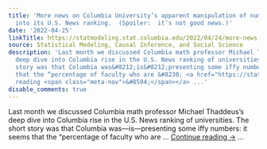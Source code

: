 ```yaml
---
title: 'More news on Columbia University’s apparent manipulation of numbers that go
  into its U.S. News ranking.  (Spoiler:  it’s not good news.)'
date: '2022-04-25'
linkTitle: https://statmodeling.stat.columbia.edu/2022/04/24/more-news-on-columbia-universitys-apparent-manipulation-of-numbers-that-go-into-its-u-s-news-ranking-spoiler-its-not-good-news/
source: Statistical Modeling, Causal Inference, and Social Science
description: 'Last month we discussed Columbia math professor Michael Thaddeus&#8217;s
  deep dive into Columbia rise in the U.S. News ranking of universities. The short
  story was that Columbia was&#8212;is&#8212;presenting some iffy numbers: it seems
  that the “percentage of faculty who are &#8230; <a href="https://statmodeling.stat.columbia.edu/2022/04/24/more-news-on-columbia-universitys-apparent-manipulation-of-numbers-that-go-into-its-u-s-news-ranking-spoiler-its-not-good-news/">Continue
  reading <span class="meta-nav">&#8594;</span></a> ...'
disable_comments: true
---
```

Last month we discussed Columbia math professor Michael Thaddeus&#8217;s deep dive into Columbia rise in the U.S. News ranking of universities. The short story was that Columbia was&#8212;is&#8212;presenting some iffy numbers: it seems that the “percentage of faculty who are &#8230; <a href="https://statmodeling.stat.columbia.edu/2022/04/24/more-news-on-columbia-universitys-apparent-manipulation-of-numbers-that-go-into-its-u-s-news-ranking-spoiler-its-not-good-news/">Continue reading <span class="meta-nav">&#8594;</span></a> ...